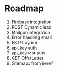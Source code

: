 # Roadmap

1. Firebase integration
1. POST Dynamic lead
1. Mailgun integration
1. Error handling email
1. ES PT ayrimi
1. api_key auth
1. api_key test auth
1. GET OfferLetter
1. Sitemaps from here?
